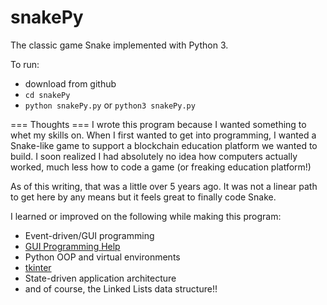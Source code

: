 # snakePy

The classic game Snake implemented with Python 3.

To run:

- download from github
- `cd snakePy`
- `python snakePy.py` or `python3 snakePy.py`

=== Thoughts ===
I wrote this program because I wanted something to whet my skills
on. When I first wanted to get into programming, I wanted
a Snake-like game to support a blockchain education platform we wanted to build.
I soon realized I had absolutely no idea how computers actually worked, much less how to code a
game (or freaking education platform!)

As of this writing, that was a little over 5 years ago. It was not
a linear path to get here by any means but it feels great to finally code Snake.

I learned or improved on the following while making this program:

- Event-driven/GUI programming
- [GUI Programming Help](http://www.alan-g.me.uk/tutor/tutgui.htm)
- Python OOP and virtual environments
- [tkinter](http://effbot.org/tkinterbook/)
- State-driven application architecture
- and of course, the Linked Lists data structure!!
